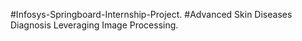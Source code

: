 #Infosys-Springboard-Internship-Project. #Advanced Skin Diseases Diagnosis Leveraging Image Processing.

